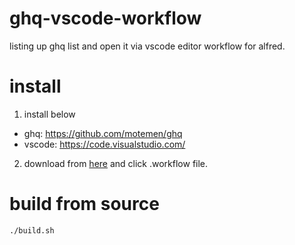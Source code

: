 # ghq-vscode-workflow

listing up ghq list and open it via vscode editor workflow for alfred.

# install
1. install below
  - ghq: https://github.com/motemen/ghq
  - vscode: https://code.visualstudio.com/
2. download from [here](https://github.com/mkusaka/ghq-vscode-workflow/blob/master/ghq-vscode-workflow.alfredworkflow?raw=true) and click .workflow file.

# build from source
```bash
./build.sh
```

